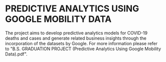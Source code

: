 # PREDICTIVE ANALYTICS USING GOOGLE MOBILITY DATA
The project aims to develop predictive analytics models for COVID-19 deaths and cases and generate related business insights through the incorporation of the datasets by Google. For more information please refer to "B.S. GRADUATION PROJECT (Predictive Analytics Using Google Mobility Data).pdf".
